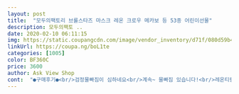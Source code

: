 ```yaml
---
layout: post 
title:  "모두의팩토리 브롤스타즈 마스크 레온 크로우 메카보 등 53종 어린이선물" 
description: 모두의팩토 ..
date: 2020-02-10 06:11:15 
img: https://static.coupangcdn.com/image/vendor_inventory/d71f/080d59b424e8928fb9892f60526c3050e4854bde21ad92a765859a7f22c3.jpg 
linkUrl: https://coupa.ng/boL1te 
categories: [1005] 
color: BF360C 
price: 3600 
author: Ask View Shop 
cont:  "●구매후기●<br/>검정물빠짐이 심하네요<br/>계속~ 물빠짐 있습니다!<br/>레온티랑 레온마스크까지 하면 아이가 레온이 된줄 아나봐요 ㅎㅎ<br/>손빨래 합니다만 계속~ 검정물이<br/>아이들이 좋아하고 바느질도 짱짱하니 좋기는 한대<br/>아직 제가 사는 지역은 확진자가 없어서요,, 그래도 조심해야겠죠~<br/>어린이집 갈때에도 한번씩 씌워서 가고 했는데, 현재는 1회용 마스크 씌워서 나갈때도 있고 한번씩은 레온마스크 쓴다고 하면 이거 씌워서 나가네요~<br/>올해 학교를 가는 아이인에 얼굴이 조금 작아서 그런지 조금 커서 끈은 조금 묶어주었어요~<br/>요즘 브롤스타즈에 빠져서 사는 아이 , 코로나 시작하기 전에 구매를 했어요~<br/>입체 재단이 아니라 좀 불편하고<br/>좋아라 하고 어린이집 가고 했어요~<br/>하얘질때까지 빠질려나 싶네요<br/>검정물빠짐이 심하네요<br/>계속~ 물빠짐 있습니다!<br/>레온티랑 레온마스크까지 하면 아이가 레온이 된줄 아나봐요 ㅎㅎ<br/>손빨래 합니다만 계속~ 검정물이<br/>아이들이 좋아하고 바느질도 짱짱하니 좋기는 한대<br/>아직 제가 사는 지역은 확진자가 없어서요,, 그래도 조심해야겠죠~<br/>어린이집 갈때에도 한번씩 씌워서 가고 했는데, 현재는 1회용 마스크 씌워서 나갈때도 있고 한번씩은 레온마스크 쓴다고 하면 이거 씌워서 나가네요~<br/>올해 학교를 가는 아이인에 얼굴이 조금 작아서 그런지 조금 커서 끈은 조금 묶어주었어요~<br/>요즘 브롤스타즈에 빠져서 사는 아이 , 코로나 시작하기 전에 구매를 했어요~<br/>입체 재단이 아니라 좀 불편하고<br/>좋아라 하고 어린이집 가고 했어요~<br/>하얘질때까지 빠질려나 싶네요<br/>" 
---
```

